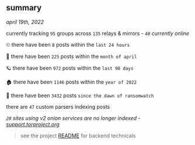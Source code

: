
## summary
_april 19th, 2022_

currently tracking `95` groups across `135` relays & mirrors - _`48` currently online_

⏲ there have been `8` posts within the `last 24 hours`

🦈 there have been `225` posts within the `month of april`

🪐 there have been `972` posts within the `last 90 days`

🏚 there have been `1146` posts within the `year of 2022`

🦕 there have been `3432` posts `since the dawn of ransomwatch`

there are `47` custom parsers indexing posts

_`20` sites using v2 onion services are no longer indexed - [support.torproject.org](https://support.torproject.org/onionservices/v2-deprecation/)_

> see the project [README](https://github.com/thetanz/ransomwatch#ransomwatch--) for backend technicals
